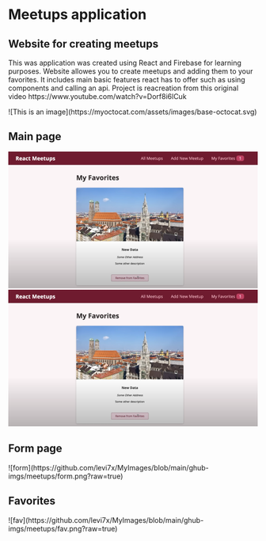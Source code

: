 # Meetups application

## Website for creating meetups

<p>
This was application was created using React and Firebase for learning purposes. Website allowes you to create meetups and adding them to your favorites. It includes main basic features react has to offer such as using components and calling an api.  Project is reacreation from this original video https://www.youtube.com/watch?v=Dorf8i6lCuk
</p>
![This is an image](https://myoctocat.com/assets/images/base-octocat.svg)
<h2> Main page </h2>

![This is an image](https://github.com/levi7x/MyImages/blob/main/ghub-imgs/meetups/fav.png?raw=true)
![main](https://github.com/levi7x/MyImages/blob/main/ghub-imgs/meetups/fav.png?raw=true)

<h2> Form page </h2>
![form](https://github.com/levi7x/MyImages/blob/main/ghub-imgs/meetups/form.png?raw=true)

<h2> Favorites </h2>
![fav](https://github.com/levi7x/MyImages/blob/main/ghub-imgs/meetups/fav.png?raw=true)
